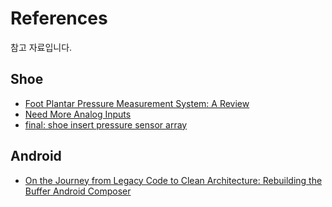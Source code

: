 # References

참고 자료입니다.

## Shoe

- [Foot Plantar Pressure Measurement System: A Review](https://core.ac.uk/download/pdf/20320173.pdf)
- [Need More Analog Inputs](https://forum.arduino.cc/index.php?topic=397456.0)
- [final: shoe insert pressure sensor array](http://fab.cba.mit.edu/classes/863.12/people/calisch/14/foot.html)

## Android

- [On the Journey from Legacy Code to Clean Architecture: Rebuilding the Buffer Android Composer](https://joebirch.co/2016/12/28/on-the-journey-from-legacy-code-to-clean-architecture-rebuilding-the-buffer-android-composer/)
